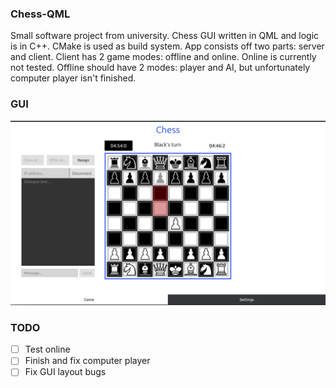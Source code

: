 ### Chess-QML
Small software project from university. Chess GUI written in QML and logic is in C++. CMake is used as build system. App consists off two parts: server and client. Client has 2 game modes: offline and online. Online is currently not tested. Offline should have 2 modes: player and AI, but unfortunately computer player isn't finished. 

### GUI
![alt text](img/img.jpg "GUI")

### TODO
- [ ] Test online
- [ ] Finish and fix computer player
- [ ] Fix GUI layout bugs
